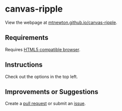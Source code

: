 # canvas-ripple
View the webpage at [mtnewton.github.io/canvas-ripple](http://mtnewton.github.io/canvas-ripple/).

## Requirements
 Requires [HTML5 compatible browser](http://caniuse.com/#feat=canvas).

## Instructions
Check out the options in the top left.

## Improvements or Suggestions
Create a [pull request](https://github.com/mtnewton/canvas-ripple/compare?expand=1) or submit an [issue](https://github.com/mtnewton/canvas-ripple/issues).